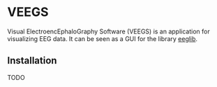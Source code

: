 # VEEGS

Visual ElectroencEphaloGraphy Software (VEEGS) is an application for visualizing
EEG data. It can be seen as a GUI for the library [eeglib](https://github.com/Xiul109/eeglib).

## Installation

TODO
